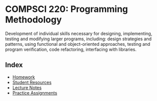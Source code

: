 # COMPSCI 220: Programming Methodology

Development of individual skills necessary for designing, implementing, testing and modifying larger programs, including: design strategies and patterns, using functional and object-oriented approaches, testing and program verification, code refactoring, interfacing with libraries.

## Index

- [Homework](./homework/)
- [Student Resources](/resources/README.md)
- [Lecture Notes](/lecture-notes/README.md)
- [Practice Assignments](/practice-assignments/README.md)
